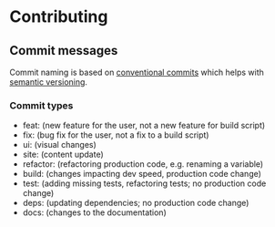 # Contributing

## Commit messages

Commit naming is based on [conventional commits](https://www.conventionalcommits.org/en/v1.0.0/#summary) which helps with [semantic versioning](https://semver.org/lang/pl/).

### Commit types

- feat: (new feature for the user, not a new feature for build script)
- fix: (bug fix for the user, not a fix to a build script)
- ui: (visual changes)
- site: (content update)
- refactor: (refactoring production code, e.g. renaming a variable)
- build: (changes impacting dev speed, production code change)
- test: (adding missing tests, refactoring tests; no production code change)
- deps: (updating dependencies; no production code change)
- docs: (changes to the documentation)
